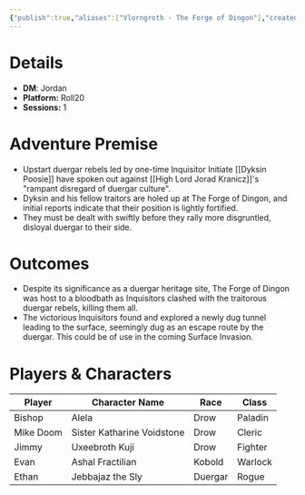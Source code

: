 ```yaml
---
{"publish":true,"aliases":["Vlorngroth - The Forge of Dingon"],"created":"2025-07-25T14:10:28.000-04:00","modified":"2025-10-09T17:03:15.000-04:00","published":"2025-10-09T17:03:15.000-04:00","cssclasses":"","DM":"Jordan","Players":["Bishop","Mike Doom","Jimmy","Evan","Ethan"],"Platform":"Roll20","Sessions":1,"Start Date":"2023-08-17"}
---
```


# Details
- **DM**: Jordan
- **Platform:** Roll20
- **Sessions:** 1

# Adventure Premise
- Upstart duergar rebels led by one-time Inquisitor Initiate [[Dyksin Poosie]] have spoken out against [[High Lord Jorad Kranicz]]'s "rampant disregard of duergar culture".
- Dyksin and his fellow traitors are holed up at The Forge of Dingon, and initial reports indicate that their position is lightly fortified.
- They must be dealt with swiftly before they rally more disgruntled, disloyal duergar to their side.

# Outcomes
- Despite its significance as a duergar heritage site, The Forge of Dingon was host to a bloodbath as Inquisitors clashed with the traitorous duergar rebels, killing them all.
- The victorious Inquisitors found and explored a newly dug tunnel leading to the surface, seemingly dug as an escape route by the duergar. This could be of use in the coming Surface Invasion.

# Players & Characters
| Player              | Character Name             | Race    | Class   |
| ------------------- | -------------------------- | ------- | ------- |
| Bishop | Alela                      | Drow    | Paladin |
| Mike Doom | Sister Katharine Voidstone | Drow    | Cleric  |
| Jimmy | Uxeebroth Kuji             | Drow    | Fighter |
| Evan | Ashal Fractilian           | Kobold  | Warlock |
| Ethan | Jebbajaz the Sly           | Duergar | Rogue   |
